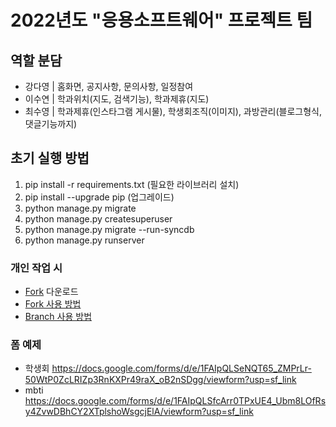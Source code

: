 # 2022년도 "응용소프트웨어" 프로젝트 팀

## 역할 분담
- 강다영 | 홈화면, 공지사항, 문의사항, 일정참여
- 이수연 | 학과위치(지도, 검색기능), 학과제휴(지도)
- 최수영 | 학과제휴(인스타그램 게시물), 학생회조직(이미지), 과방관리(블로그형식, 댓글기능까지)

## 초기 실행 방법
1. pip install -r requirements.txt (필요한 라이브러리 설치)
2. pip install --upgrade pip (업그레이드)
3. python manage.py migrate 
4. python manage.py createsuperuser 
5. python manage.py migrate --run-syncdb 
6. python manage.py runserver


### 개인 작업 시
- <a href="https://git-fork.com/">Fork</a> 다운로드
- <a href="https://velog.io/@riverallzero/Fork-%EC%9D%B4%EC%9A%A9%ED%95%98%EA%B8%B0">Fork 사용 방법</a>
- <a href="https://velog.io/@riverallzero/Fork%EB%A5%BC-%EC%9D%B4%EC%9A%A9%ED%95%9C-Git-Branch-dcebao11">Branch 사용 방법</a>

### 폼 예제
- 학생회
https://docs.google.com/forms/d/e/1FAIpQLSeNQT65_ZMPrLr-50WtP0ZcLRIZp3RnKXPr49raX_oB2nSDgg/viewform?usp=sf_link
- mbti
https://docs.google.com/forms/d/e/1FAIpQLSfcArr0TPxUE4_Ubm8LOfRsy4ZvwDBhCY2XTplshoWsgcjElA/viewform?usp=sf_link
